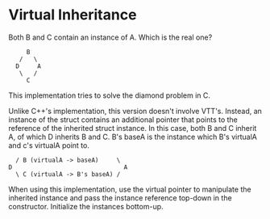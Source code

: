 # Virtual Inheritance
Both B and C contain an instance of A. Which is the real one?
```
     B
   /   \
  D     A
   \   /
     C
```

This implementation tries to solve the diamond problem in C.

Unlike C++'s implementation, this version doesn't involve VTT's. Instead, an instance of the struct contains an additional pointer that points to the reference of the inherited struct instance. In this case, both B and C inherit A, of which D inherits B and C. B's baseA is the instance which B's virtualA and c's virtualA point to.

```
  / B (virtualA -> baseA)     \
D                               A
  \ C (virtualA -> B's baseA) /
```

When using this implementation, use the virtual pointer to manipulate the inherited instance and pass the instance reference top-down in the constructor. Initialize the instances bottom-up.
